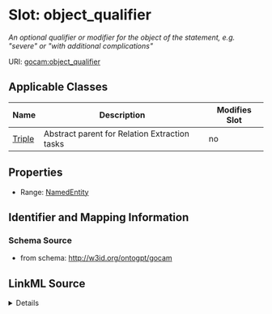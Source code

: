 

# Slot: object_qualifier


_An optional qualifier or modifier for the object of the statement, e.g. "severe" or "with additional complications"_



URI: [gocam:object_qualifier](http://w3id.org/ontogpt/gocam/object_qualifier)



<!-- no inheritance hierarchy -->





## Applicable Classes

| Name | Description | Modifies Slot |
| --- | --- | --- |
| [Triple](Triple.md) | Abstract parent for Relation Extraction tasks |  no  |







## Properties

* Range: [NamedEntity](NamedEntity.md)





## Identifier and Mapping Information







### Schema Source


* from schema: http://w3id.org/ontogpt/gocam




## LinkML Source

<details>
```yaml
name: object_qualifier
description: An optional qualifier or modifier for the object of the statement, e.g.
  "severe" or "with additional complications"
from_schema: http://w3id.org/ontogpt/gocam
rank: 1000
alias: object_qualifier
owner: Triple
domain_of:
- Triple
range: NamedEntity

```
</details>